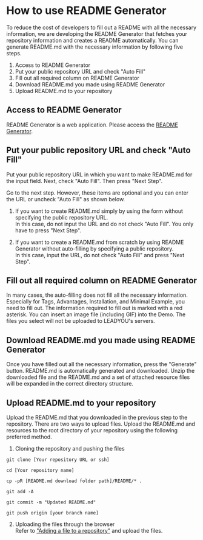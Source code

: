 # How to use README Generator

To reduce the cost of developers to fill out a README with all the necessary information, we are developing the README Generator that fetches your repository information and creates a README automatically.
You can generate README.md with the necessary information by following five steps.

1. Access to README Generator
2. Put your public repository URL and check "Auto Fill"
3. Fill out all required column on README Generator
4. Download README.md you made using README Generator
5. Upload README.md to your repository

## Access to README Generator

README Generator is a web application.
Please access the [README Generator](https://leadyou.hacknock.com).

## Put your public repository URL and check "Auto Fill"

Put your public repository URL in which you want to make README.md for the input field.
Next, check "Auto Fill".
Then press "Next Step".

Go to the next step.
However, these items are optional and you can enter the URL or uncheck "Auto Fill" as shown below.

1. If you want to create README.md simply by using the form without specifying the public repository URL.<br />
   In this case, do not input the URL and do not check "Auto Fill".
   You only have to press "Next Step".

2. If you want to create a README.md from scratch by using README Generator without auto-filling by specifying a public repository.<br />
   In this case, input the URL, do not check "Auto Fill" and press "Next Step".

## Fill out all required column on README Generator

In many cases, the auto-filling does not fill all the necessary information.
Especially for Tags, Advantages, Installation, and Minimal Example, you need to fill out.
The information required to fill out is marked with a red asterisk.
You can insert an image file (including GIF) into the Demo.
The files you select will not be uploaded to LEADYOU's servers.

## Download README.md you made using README Generator

Once you have filled out all the necessary information, press the "Generate" button.
README.md is automatically generated and downloaded.
Unzip the downloaded file and the README.md and a set of attached resource files will be expanded in the correct directory structure.

## Upload README.md to your repository

Upload the README.md that you downloaded in the previous step to the repository.
There are two ways to upload files.
Upload the README.md and resources to the root directory of your repository using the following preferred method.

1. Cloning the repository and pushing the files

```
git clone [Your repository URL or ssh]

cd [Your repository name]

cp -pR [README.md download folder path]/README/* .

git add -A

git commit -m "Updated README.md"

git push origin [your branch name]
```

2. Uploading the files through the browser<br />
   Refer to ["Adding a file to a repository"](https://docs.github.com/en/github/managing-files-in-a-repository/adding-a-file-to-a-repository) and upload the files.
